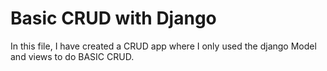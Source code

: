 # Basic CRUD with Django

In this file, I have created a CRUD app where I only used the django Model and views to do BASIC CRUD.
